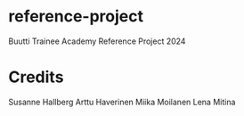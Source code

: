 # reference-project

Buutti Trainee Academy Reference Project 2024

# Credits

Susanne Hallberg
Arttu Haverinen
Miika Moilanen
Lena Mitina
